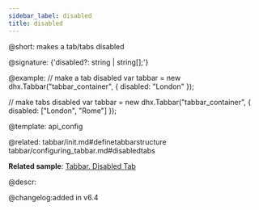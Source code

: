 ```yaml
---
sidebar_label: disabled
title: disabled
---          
```


@short: makes a tab/tabs disabled

@signature: {'disabled?: string | string[];'}

@example: 
// make a tab disabled
var tabbar = new dhx.Tabbar("tabbar_container", {
    disabled: "London"
});

// make tabs disabled
var tabbar = new dhx.Tabbar("tabbar_container", {
    disabled: ["London", "Rome"]
});

@template:	api_config

@related: 
tabbar/init.md#definetabbarstructure
tabbar/configuring_tabbar.md#disabledtabs

**Related sample**: [Tabbar. Disabled Tab](https://snippet.dhtmlx.com/pxa6rkpj)

@descr: 


@changelog:added in v6.4
